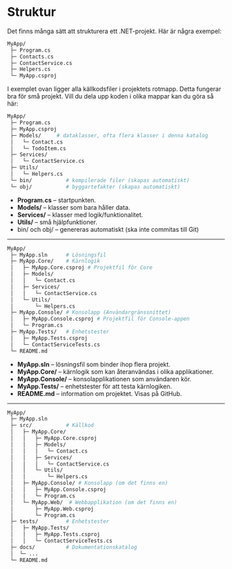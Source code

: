 # Struktur

Det finns många sätt att strukturera ett .NET-projekt. Här är några exempel:

```bash title="Enklaste projektet"
MyApp/
 ├─ Program.cs
 ├─ Contacts.cs
 ├─ ContactService.cs
 ├─ Helpers.cs
 └─ MyApp.csproj
```
I exemplet ovan ligger alla källkodsfiler i projektets rotmapp. Detta fungerar bra för små projekt. Vill du dela upp koden i olika mappar kan du göra så här:

```bash title="Fortfarande enkelt projekt"
MyApp/
 ├─ Program.cs
 ├─ MyApp.csproj
 ├─ Models/     # dataklasser, ofta flera klasser i denna katalog
 │   └─ Contact.cs
 │   └─ TodoItem.cs
 ├─ Services/
 │   └─ ContactService.cs
 ├─ Utils/
 │   └─ Helpers.cs
 └─ bin/           # kompilerade filer (skapas automatiskt)
 └─ obj/           # byggartefakter (skapas automatiskt)
```

* **Program.cs** – startpunkten.
* **Models/** – klasser som bara håller data.
* **Services/** – klasser med logik/funktionalitet.
* **Utils/** – små hjälpfunktioner.
* bin/ och obj/ – genereras automatiskt (ska inte commitas till Git)

---

```bash title="Lite större projekt"
MyApp/
 ├─ MyApp.sln      # Lösningsfil
 ├─ MyApp.Core/    # Kärnlogik
 │   ├─ MyApp.Core.csproj # Projektfil för Core
 │   ├─ Models/
 │   │   └─ Contact.cs
 │   ├─ Services/
 │   │   └─ ContactService.cs
 │   └─ Utils/
 │       └─ Helpers.cs
 ├─ MyApp.Console/ # Konsolapp (Användargränssnittet)
 │   ├─ MyApp.Console.csproj # Projektfil för Console-appen
 │   └─ Program.cs
 ├─ MyApp.Tests/   # Enhetstester
 │   ├─ MyApp.Tests.csproj
 │   └─ ContactServiceTests.cs
 └─ README.md
```

* **MyApp.sln** – lösningsfil som binder ihop flera projekt.
* **MyApp.Core/** – kärnlogik som kan återanvändas i olika applikationer.
* **MyApp.Console/** – konsolapplikationen som användaren kör.
* **MyApp.Tests/** – enhetstester för att testa kärnlogiken.
* **README.md** – information om projektet. Visas på GitHub.

---

```bash title="Större projekt src-katalog"
MyApp/
 ├─ MyApp.sln
 ├─ src/           # Källkod
 │   ├─ MyApp.Core/
 │   │   ├─ MyApp.Core.csproj
 │   │   ├─ Models/
 │   │   │   └─ Contact.cs
 │   │   ├─ Services/
 │   │   │   └─ ContactService.cs
 │   │   └─ Utils/
 │   │       └─ Helpers.cs
 │   ├─ MyApp.Console/ # Konsolapp (om det finns en)
 │   │   ├─ MyApp.Console.csproj
 │   │   └─ Program.cs
 │   └─ MyApp.Web/  # Webbapplikation (om det finns en)
 │       ├─ MyApp.Web.csproj
 │       └─ Program.cs
 ├─ tests/         # Enhetstester
 │   ├─ MyApp.Tests/
 │   │   ├─ MyApp.Tests.csproj
 │   │   └─ ContactServiceTests.cs
 ├─ docs/          # Dokumentationskatalog
 │  └─ ...
 └─ README.md
```